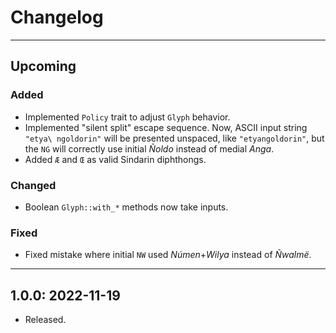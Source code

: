# Changelog

---
## Upcoming

### Added
- Implemented `Policy` trait to adjust `Glyph` behavior.
- Implemented "silent split" escape sequence. Now, ASCII input string `"etya\ ngoldorin"` will be presented unspaced, like `"etyangoldorin"`, but the `NG` will correctly use initial *Ñoldo* instead of medial *Anga*.
- Added `Æ` and `Œ` as valid Sindarin diphthongs.
### Changed
- Boolean `Glyph::with_*` methods now take inputs.
### Fixed
- Fixed mistake where initial `NW` used *Númen*+*Wilya* instead of *Ñwalmë*.

---
## 1.0.0: 2022-11-19
- Released.
